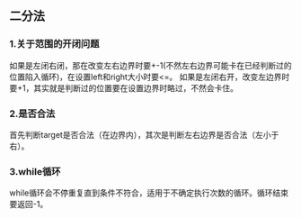 ## 二分法
### 1.关于范围的开闭问题
如果是左闭右闭，那在改变左右边界时要+-1(不然左右边界可能卡在已经判断过的位置陷入循环)，在设置left和right大小时要<=。
如果是左闭右开，改变左边界时要+1，其实就是判断过的位置要在设置边界时略过，不然会卡住。
### 2.是否合法
首先判断target是否合法（在边界内），其次是判断左右边界是否合法（左小于右）。
### 3.while循环
while循环会不停重复直到条件不符合，适用于不确定执行次数的循环。循环结束要返回-1。
